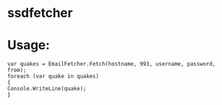 # ssdfetcher
# Usage:
```
var quakes = EmailFetcher.Fetch(hostname, 993, username, password, from);
foreach (var quake in quakes)
{
Console.WriteLine(quake);
}
```
